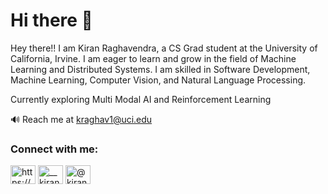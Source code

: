 <h1 align="left">Hi there 👋</h1>
Hey there!! 
I am Kiran Raghavendra, a CS Grad student at the University of California, Irvine.
I am eager to learn and grow in the field of Machine Learning and Distributed Systems. I am skilled in Software Development, Machine Learning, Computer Vision, and Natural Language Processing. 

Currently exploring Multi Modal AI and Reinforcement Learning

🔊 Reach me at kraghav1@uci.edu


<h3 align="left">Connect with me:</h3>
<p align="left">
<a href="https://www.linkedin.com/in/kiranraghavendra789/" target="blank"><img align="center" src="https://raw.githubusercontent.com/rahuldkjain/github-profile-readme-generator/master/src/images/icons/Social/linked-in-alt.svg" alt="https://www.linkedin.com/in/kiranraghavendra789/" height="30" width="40" /></a>
<a href="https://instagram.com/__kiran.r__" target="blank"><img align="center" src="https://raw.githubusercontent.com/rahuldkjain/github-profile-readme-generator/master/src/images/icons/Social/instagram.svg" alt="__kiran.r__" height="30" width="40" /></a>
<a href="https://medium.com/@kiranraghavendra" target="blank"><img align="center" src="https://raw.githubusercontent.com/rahuldkjain/github-profile-readme-generator/master/src/images/icons/Social/medium.svg" alt="@kiranraghavendra" height="30" width="40" /></a>
</p>



